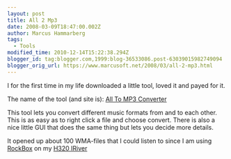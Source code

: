 ```yaml
---
layout: post
title: All 2 Mp3
date: 2008-03-09T18:47:00.002Z
author: Marcus Hammarberg
tags:
  - Tools
modified_time: 2010-12-14T15:22:38.294Z
blogger_id: tag:blogger.com,1999:blog-36533086.post-63039015982749094
blogger_orig_url: https://www.marcusoft.net/2008/03/all-2-mp3.html
---
```


I
for the first time in my life downloaded a little tool, loved it and
payed for it.

The name of the tool (and site is): [All To MP3
Converter](http://www.wma-mp3.com/)

This tool lets you convert different music formats from and to each
other. This is as easy as to right click a file and choose
convert. There is also a nice little GUI that does the same thing but
lets you decide more details.

It opened up about 100 WMA-files that I could listen to
since I am using [RockB<span
class="blsp-spelling-corrected">ox](http://www.rockbox.org/) on
my [H320 IRiver](http://en.wikipedia.org/wiki/Iriver_H300_series)
